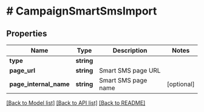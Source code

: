 # # CampaignSmartSmsImport

## Properties

Name | Type | Description | Notes
------------ | ------------- | ------------- | -------------
**type** | **string** |  |
**page_url** | **string** | Smart SMS page URL |
**page_internal_name** | **string** | Smart SMS page name | [optional]

[[Back to Model list]](../../README.md#models) [[Back to API list]](../../README.md#endpoints) [[Back to README]](../../README.md)
